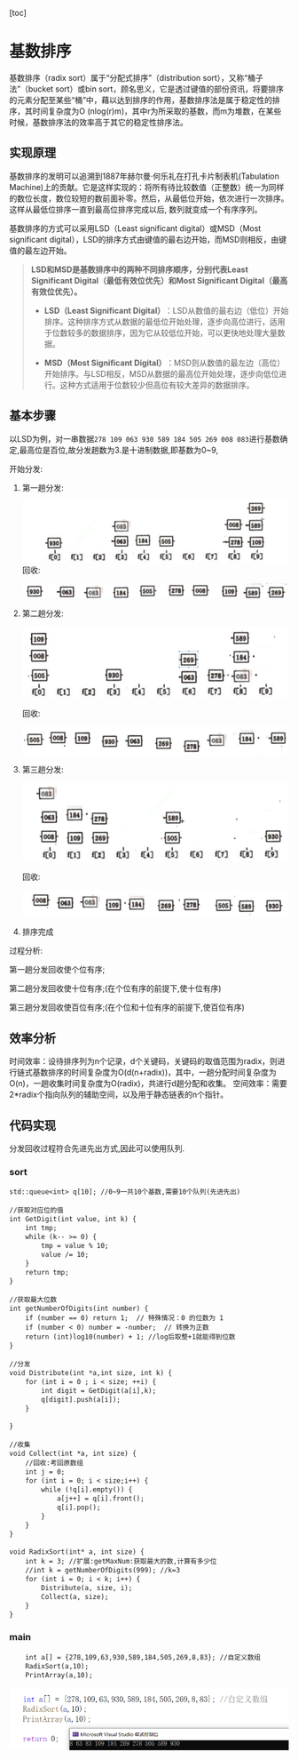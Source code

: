 [toc]

# 基数排序



基数排序（radix sort）属于“分配式排序”（distribution sort），又称“桶子法”（bucket sort）或bin sort，顾名思义，它是透过键值的部份资讯，将要排序的元素分配至某些“桶”中，藉以达到排序的作用，基数排序法是属于稳定性的排序，其时间复杂度为O (nlog(r)m)，其中r为所采取的基数，而m为堆数，在某些时候，基数排序法的效率高于其它的稳定性排序法。



## 实现原理

基数排序的发明可以追溯到1887年赫尔曼·何乐礼在打孔卡片制表机(Tabulation Machine)上的贡献。它是这样实现的：将所有待比较数值（正整数）统一为同样的数位长度，数位较短的数前面补零。然后，从最低位开始，依次进行一次排序。这样从最低位排序一直到最高位排序完成以后, 数列就变成一个有序序列。

基数排序的方式可以采用LSD（Least significant digital）或MSD（Most significant digital），LSD的排序方式由键值的最右边开始，而MSD则相反，由键值的最左边开始。



>‌**LSD和MSD是基数排序中的两种不同排序顺序，分别代表Least Significant Digital（最低有效位优先）和Most Significant Digital（最高有效位优先）。**‌
>
>- **LSD（Least Significant Digital）**‌：LSD从数值的最右边（低位）开始排序。这种排序方式从数据的最低位开始处理，逐步向高位进行，适用于位数较多的数据排序，因为它从较低位开始，可以更快地处理大量数据。
>
>- **MSD（Most Significant Digital）**‌：MSD则从数值的最左边（高位）开始排序。与LSD相反，MSD从数据的最高位开始处理，逐步向低位进行。这种方式适用于位数较少但高位有较大差异的数据排序。



## 基本步骤

以LSD为例，对一串数据`278 109 063 930 589 184 505 269 008 083`进行基数确定,最高位是百位,故分发趟数为3.是十进制数据,即基数为0~9,

开始分发:

1. 第一趟分发:

   ![image-20240817194614925](%E6%8E%92%E5%BA%8F%E7%AE%97%E6%B3%95%20%E5%9F%BA%E6%95%B0%E6%8E%92%E5%BA%8F%20RadixSort%20--C%E8%AF%AD%E8%A8%80%E5%AE%9E%E7%8E%B0.assets/image-20240817194614925.png)回收:

   ![image-20240817194714553](%E6%8E%92%E5%BA%8F%E7%AE%97%E6%B3%95%20%E5%9F%BA%E6%95%B0%E6%8E%92%E5%BA%8F%20RadixSort%20--C%E8%AF%AD%E8%A8%80%E5%AE%9E%E7%8E%B0.assets/image-20240817194714553.png)

2. 第二趟分发:

   ![image-20240817194751433](%E6%8E%92%E5%BA%8F%E7%AE%97%E6%B3%95%20%E5%9F%BA%E6%95%B0%E6%8E%92%E5%BA%8F%20RadixSort%20--C%E8%AF%AD%E8%A8%80%E5%AE%9E%E7%8E%B0.assets/image-20240817194751433.png)

   回收:

   ![image-20240817194822076](%E6%8E%92%E5%BA%8F%E7%AE%97%E6%B3%95%20%E5%9F%BA%E6%95%B0%E6%8E%92%E5%BA%8F%20RadixSort%20--C%E8%AF%AD%E8%A8%80%E5%AE%9E%E7%8E%B0.assets/image-20240817194822076.png)

3. 第三趟分发:

   ![image-20240817194853172](%E6%8E%92%E5%BA%8F%E7%AE%97%E6%B3%95%20%E5%9F%BA%E6%95%B0%E6%8E%92%E5%BA%8F%20RadixSort%20--C%E8%AF%AD%E8%A8%80%E5%AE%9E%E7%8E%B0.assets/image-20240817194853172.png)

   回收:

   ![image-20240817194910589](%E6%8E%92%E5%BA%8F%E7%AE%97%E6%B3%95%20%E5%9F%BA%E6%95%B0%E6%8E%92%E5%BA%8F%20RadixSort%20--C%E8%AF%AD%E8%A8%80%E5%AE%9E%E7%8E%B0.assets/image-20240817194910589.png)

4. 排序完成

过程分析:

第一趟分发回收使个位有序;

第二趟分发回收使十位有序;(在个位有序的前提下,使十位有序)

第三趟分发回收使百位有序;(在个位和十位有序的前提下,使百位有序)



## 效率分析

时间效率：设待排序列为n个记录，d个关键码，关键码的取值范围为radix，则进行链式基数排序的时间复杂度为O(d(n+radix))，其中，一趟分配时间复杂度为O(n)，一趟收集时间复杂度为O(radix)，共进行d趟分配和收集。 空间效率：需要2*radix个指向队列的辅助空间，以及用于静态链表的n个指针。



## 代码实现

分发回收过程符合先进先出方式,因此可以使用队列.



### sort

```
std::queue<int> q[10]; //0~9一共10个基数,需要10个队列(先进先出)

//获取对应位的值
int GetDigit(int value, int k) {
    int tmp;
    while (k-- >= 0) {
        tmp = value % 10;
        value /= 10;
    }
    return tmp;
}

//获取最大位数
int getNumberOfDigits(int number) {
    if (number == 0) return 1;  // 特殊情况：0 的位数为 1
    if (number < 0) number = -number;  // 转换为正数
    return (int)log10(number) + 1; //log后取整+1就能得到位数
}

//分发
void Distribute(int *a,int size, int k) {
    for (int i = 0 ; i < size; ++i) {
        int digit = GetDigit(a[i],k);
        q[digit].push(a[i]);
    }

}

//收集
void Collect(int *a, int size) {
    //回收:考回原数组
    int j = 0;
    for (int i = 0; i < size;i++) {
        while (!q[i].empty()) {
            a[j++] = q[i].front();
            q[i].pop();
        }
    }
}

void RadixSort(int* a, int size) {
    int k = 3; //扩展:getMaxNum:获取最大的数,计算有多少位
    //int k = getNumberOfDigits(999); //k=3
    for (int i = 0; i < k; i++) {
        Distribute(a, size, i);
        Collect(a, size);
    }
}
```



### main

```
    int a[] = {278,109,63,930,589,184,505,269,8,83}; //自定义数组
    RadixSort(a,10);
    PrintArray(a,10);
```

![image-20240817220610622](%E6%8E%92%E5%BA%8F%E7%AE%97%E6%B3%95%20%E5%9F%BA%E6%95%B0%E6%8E%92%E5%BA%8F%20RadixSort%20--C%E8%AF%AD%E8%A8%80%E5%AE%9E%E7%8E%B0.assets/image-20240817220610622.png)